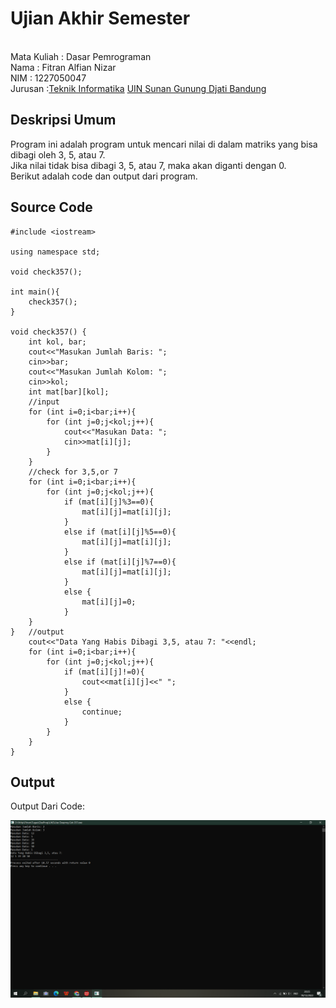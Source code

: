 # Ujian Akhir Semester 
<br>Mata Kuliah 	: Dasar Pemrograman
<br> Nama		: Fitran Alfian Nizar
<br>NIM		:	1227050047
<br>Jurusan		:[Teknik Informatika](http://if.uinsgd.ac.id/) [UIN Sunan Gunung Djati Bandung](https://uinsgd.ac.id/) 

## Deskripsi Umum
Program ini adalah program untuk mencari nilai di dalam matriks yang bisa dibagi oleh 3, 5, atau 7.
<br>Jika nilai tidak bisa dibagi 3, 5, atau 7, maka akan diganti dengan 0.
<br>Berikut adalah code dan output dari program.
## Source Code

```
#include <iostream>

using namespace std;

void check357();

int main(){
	check357();
}

void check357() {
	int kol, bar;
	cout<<"Masukan Jumlah Baris: ";
	cin>>bar;
	cout<<"Masukan Jumlah Kolom: ";
	cin>>kol;
	int mat[bar][kol];
	//input
	for (int i=0;i<bar;i++){
		for (int j=0;j<kol;j++){
			cout<<"Masukan Data: ";
			cin>>mat[i][j];
		}
	}
	//check for 3,5,or 7
	for (int i=0;i<bar;i++){
		for (int j=0;j<kol;j++){
			if (mat[i][j]%3==0){
				mat[i][j]=mat[i][j];
			}
			else if (mat[i][j]%5==0){
				mat[i][j]=mat[i][j];
			}
			else if (mat[i][j]%7==0){
				mat[i][j]=mat[i][j];
			}
			else {
				mat[i][j]=0;
			}		
	}
}	//output
	cout<<"Data Yang Habis Dibagi 3,5, atau 7: "<<endl;
	for (int i=0;i<bar;i++){
		for (int j=0;j<kol;j++){
			if (mat[i][j]!=0){
				cout<<mat[i][j]<<" ";
			}
			else {
				continue;
			}
		}
	}	
}
```
## Output
<p>Output Dari Code:</p>
<img src="https://github.com/RaidenXVR/UAS-Semester-1-Soal-2/blob/main/Screenshot%20(815).png">
